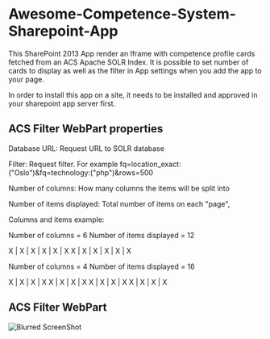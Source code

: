 Awesome-Competence-System-Sharepoint-App
========================================

This SharePoint 2013 App render an Iframe with competence profile cards fetched from an ACS Apache SOLR Index. 
It is possible to set number of cards to display as well as the filter in App settings when you add the app to your page.

In order to install this app on a site, it needs to be installed and approved in your sharepoint app server first.

ACS Filter WebPart properties
-----------------------------
Database URL:
Request URL to SOLR database

Filter:
Request filter. For example fq=location_exact:("Oslo")&fq=technology:("php")&rows=500

Number of columns:
How many columns the items will be split into

Number of items displayed:
Total number of items on each "page", 

Columns and items example:

Number of columns = 6
Number of items displayed = 12

X | X | X | X | X | X
X | X | X | X | X | X

Number of columns = 4
Number of items displayed = 16

X | X | X | X 
X | X | X | X
X | X | X | X
X | X | X | X

ACS Filter WebPart
------------------
![Blurred ScreenShot](https://raw.github.com/altran/Awesome-Competence-System-Sharepoint-App/master/acs_filter_webpart_blurred.jpg)
